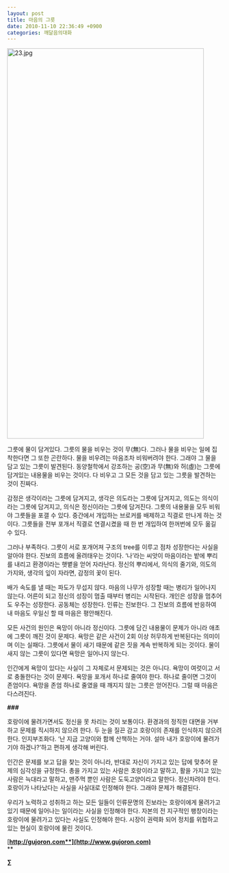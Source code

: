 ```yaml
---
layout: post
title: 마음의 그릇
date: 2010-11-10 22:36:49 +0900
categories: 깨달음의대화
---
```

<IMG alt=23.jpg src="http://gujoron.com/xe/files/attach/images/198/662/126/23.jpg" width=460 height=910> 



그릇에 물이 담겨있다. 그릇의 물을 비우는 것이 무(無)다. 그러나 물을 비우는 일에 집착한다면 그 또한 곤란하다. 물을 비우려는 마음조차 비워버려야 한다. 그래야 그 물을 담고 있는 그릇이 발견된다. 동양철학에서 강조하는 공(空)과 무(無)와 허(虛)는 그릇에 담겨있는 내용물을 비우는 것이다. 다 비우고 그 모든 것을 담고 있는 그릇을 발견하는 것이 진짜다. <P class=HStyle0>

  
</P> <P class=HStyle0>감정은 생각이라는 그릇에 담겨지고, 생각은 의도라는 그릇에 담겨지고, 의도는 의식이라는 그릇에 담겨지고, 의식은 정신이라는 그릇에 담겨진다. 그릇의 내용물을 모두 비워야 그릇들을 포갤 수 있다. 중간에서 개입하는 브로커를 배제하고 직결로 만나게 하는 것이다. 그릇들을 전부 포개서 직결로 연결시켰을 때 한 번 개입하여 한꺼번에 모두 옮길 수 있다.</P> <P class=HStyle0>  
</P> <P class=HStyle0>그러나 부족하다. 그릇이 서로 포개어져 구조의 tree를 이루고 점차 성장한다는 사실을 알아야 한다. 진보의 흐름에 올려태우는 것이다. ‘나’라는 씨앗이 마음이라는 밭에 뿌리를 내리고 환경이라는 햇볕을 얻어 자라난다. 정신의 뿌리에서, 의식의 줄기와, 의도의 가지와, 생각의 잎이 자라면, 감정의 꽃이 된다. </P> <P class=HStyle0>  
</P> <P class=HStyle0>배가 속도를 낼 때는 파도가 무섭지 않다. 마음의 나무가 성장할 때는 병리가 일어나지 않는다. 어른이 되고 정신의 성장이 멈출 때부터 병리는 시작된다. 개인은 성장을 멈추어도 우주는 성장한다. 공동체는 성장한다. 인류는 진보한다. 그 진보의 흐름에 반응하여 내 마음도 우일신 할 때 마음은 평안해진다. </P> <P class=HStyle0>  
</P> <P class=HStyle0>모든 사건의 원인은 욕망이 아니라 정신이다. 그릇에 담긴 내용물이 문제가 아니라 애초에 그릇이 깨진 것이 문제다. 욕망은 같은 사건이 2회 이상 허무하게 반복된다는 의미이며 이는 실패다. 그릇에서 물이 새기 때문에 같은 짓을 계속 반복하게 되는 것이다. 물이 새지 않는 그릇이 있다면 욕망은 일어나지 않는다.</P> <P class=HStyle0></P> <P class=HStyle0>인간에게 욕망이 있다는 사실이 그 자체로서 문제되는 것은 아니다. 욕망이 여럿이고 서로 충돌한다는 것이 문제다. 욕망을 포개서 하나로 줄여야 한다. 하나로 줄이면 그것이 존엄이다. 욕망을 존엄 하나로 줄였을 때 깨지지 않는 그릇은 얻어진다. 그럴 때 마음은 다스려진다. </P> <P class=HStyle0>  
</P> 

**###**<P class=HStyle0>호랑이에 물려가면서도 정신을 못 차리는 것이 보통이다. 환경과의 정직한 대면을 거부하고 문제를 직시하지 않으려 한다. 두 눈을 질끈 감고 호랑이의 존재를 인식하지 않으려 한다. 인지부조화다. ‘난 지금 고양이와 함께 산책하는 거야. 설마 내가 호랑이에 물려가기야 하겠나?’하고 편하게 생각해 버린다. </P> <P class=HStyle0>

  
</P> <P class=HStyle0>인간은 문제를 보고 답을 찾는 것이 아니라, 반대로 자신이 가지고 있는 답에 맞추어 문제의 심각성을 규정한다. 총을 가지고 있는 사람은 호랑이라고 말하고, 활을 가지고 있는 사람은 늑대라고 말하고, 맨주먹 뿐인 사람은 도둑고양이라고 말한다. 정신차려야 한다. 호랑이가 나타났다는 사실을 사실대로 인정해야 한다. 그래야 문제가 해결된다. </P> <P class=HStyle0>  
</P> <P class=HStyle0>우리가 노력하고 성취하고 하는 모든 일들이 인류문명의 진보라는 호랑이에게 물려가고 있기 때문에 일어나는 일이라는 사실을 인정해야 한다. 자본의 전 지구적인 팽창이라는 호랑이에 물려가고 있다는 사실도 인정해야 한다. 시장이 권력화 되어 정치를 위협하고 있는 현실이 호랑이에 물린 것이다. </P> 







[**http://gujoron.com**](http://www.gujoron.com)**  
** 

**∑**